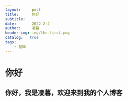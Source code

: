 ```yaml
---
layout:     post
title:      你好
subtitle:   
date:       2022-2-2
author:     凌暮
header-img: img/the-first.png
catalog:   true
tags:
    - 基础
---
```

# 你好
## 你好，我是凌暮，欢迎来到我的个人博客
